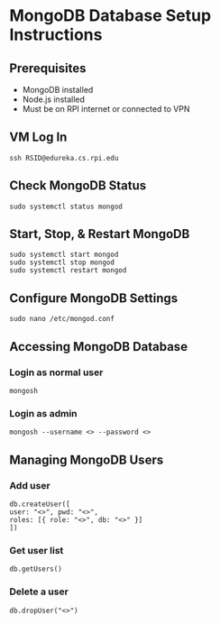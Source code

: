 # MongoDB Database Setup Instructions

## Prerequisites
- MongoDB installed
- Node.js installed
- Must be on RPI internet or connected to VPN

## VM Log In
```
ssh RSID@edureka.cs.rpi.edu
```

## Check MongoDB Status
```
sudo systemctl status mongod
```

## Start, Stop, & Restart MongoDB
```
sudo systemctl start mongod
sudo systemctl stop mongod
sudo systemctl restart mongod
```

## Configure MongoDB Settings
```
sudo nano /etc/mongod.conf
```

## Accessing MongoDB Database
### Login as normal user
```
mongosh
```
### Login as admin
```
mongosh --username <> --password <>
```

## Managing MongoDB Users
### Add user
````
db.createUser([
user: "<>", pwd: "<>", 
roles: [{ role: "<>", db: "<>" }] 
])
````
### Get user list
```
db.getUsers()
```
### Delete a user
```
db.dropUser("<>")
```